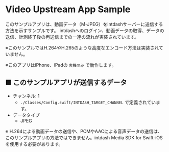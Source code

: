# Video Upstream App Sample
このサンプルアプリは、動画データ（M-JPEG）をintdashサーバーに送信する方法を示すサンプルです。
intdashへのログイン、動画データの取得、データの送信、計測終了後の再送信までの一連の流れが実装されています。

※このサンプルではH.264やH.265のような高度なエンコード方法は実装されていません。

※このアプリはiPhone、iPadの `実機のみ` で動作します。

## ■ このサンプルアプリが送信するデータ

- チャンネル: 1
    - `./Classes/Config.swift/INTDASH_TARGET_CHANNEL` で定義されています。
- データタイプ
    - JPEG

※ H.264による動画データの送信や、PCMやAACによる音声データの送信は、このサンプルアプリの方法ではできません。intdash Media SDK for Swift-iOSを使用する必要があります。

